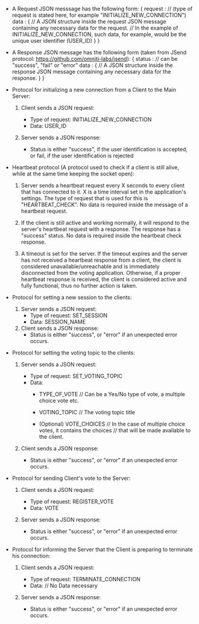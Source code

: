 - A Request JSON messsage has the following form:
	{
		request : // (type of request is stated here, for example "INITIALIZE_NEW_CONNECTION")
		data : {
			// A JSON structure inside the request JSON message containing any necessary data for the request.
			// In the example of INITIALIZE_NEW_CONNECTION, such data, for example, would be the unique user identifier (USER_ID) 
		 }
	}
	
	
	
- A Response JSON message has the following form (taken from JSend protocol: https://github.com/omniti-labs/jsend):
	{
		status : // can be "success", "fail" or "error"
		data : {
			// A JSON structure inside the response JSON message containing any necessary data for the response.
		 }
	}



- Protocol for initializing a new connection from a Client to the Main Server:
	1) Client sends a JSON request:
		- Type of request: INITIALIZE_NEW_CONNECTION
		- Data: USER_ID

	2) Server sends a JSON response: 
		- Status is either "success", if the user identification is accepted, or fail, if the user identification is rejected



- Heartbeat protocol (A protocol used to check if a client is still alive, while at the same time keeping the socket open):
	1) Server sends a heartbeat request every X seconds to every client that has connected to it. X is a time interval set in
		the application's settings. The type of request that is used for this is "HEARTBEAT_CHECK". No data is required inside
		the message of a heartbeat request.
		
	2) If the client is still active and working normally, it will respond to the server's heartbeat request with a response.
		The response has a "success" status. No data is required inside the heartbeat check response.
		
	3) A timeout is set for the server. If the timeout expires and the server has not received a heartbeat response from a client, 
		the client is considered unavailable/unreachable and is immediately disconnected from the voting application.
		Otherwise, if a proper heartbeat response is received, the client is considered active and fully functional, thus no
		further action is taken.



- Protocol for setting a new session to the clients:
	1) Server sends a JSON request:
		- Type of request: SET_SESSION
		- Data: SESSION_NAME
	2) Client sends a JSON response:
		- Status is either "success", or "error" if an unexpected error occurs.
		
	

- Protocol for setting the voting topic to the clients:
	1) Server sends a JSON request:
		- Type of request: SET_VOTING_TOPIC
		- Data: 
			- TYPE_OF_VOTE // Can be a Yes/No type of vote, a multiple choice vote etc.
			- VOTING_TOPIC  // The voting topic title
			
			- (Optional) VOTE_CHOICES // In the case of multiple choice votes, it contains the choices
									  // that will be made available to the client.
			
	2) Client sends a JSON response:
		- Status is either "success", or "error" if an unexpected error occurs.



- Protocol for sending Client's vote to the Server:
	1) Client sends a JSON request:
		- Type of request: REGISTER_VOTE
		- Data: VOTE
		
	2) Server sends a JSON response:
		- Status is either "success", or "error" if an unexpected error occurs.
		
		

- Protocol for informing the Server that the Client is preparing to terminate his connection:
	1) Client sends a JSON request:
		- Type of request: TERMINATE_CONNECTION
		- Data: // No Data necessary
	
	2) Server sends a JSON response:
		- Status is either "success", or "error" if an unexpected error occurs.
		
		
	

